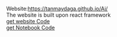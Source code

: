 Website:https://tanmaydaga.github.io/Ai/<br>
The website is built upon react framework<br>
<a href = "https://github.com/TanmayDaga/Ai/tree/main/website" >get website Code</a><br>
<a href = "https://github.com/TanmayDaga/Ai/blob/main/data/Untitled.ipynb">get Notebook Code</a>
